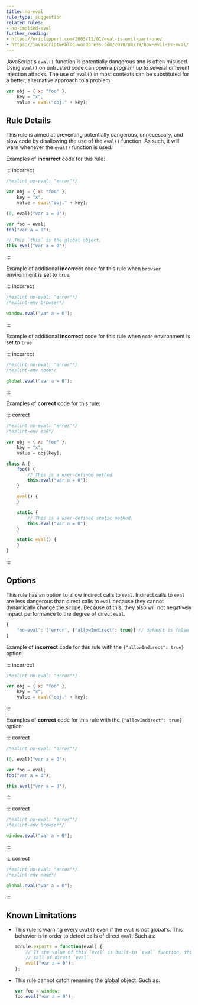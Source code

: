 ```yaml
---
title: no-eval
rule_type: suggestion
related_rules:
- no-implied-eval
further_reading:
- https://ericlippert.com/2003/11/01/eval-is-evil-part-one/
- https://javascriptweblog.wordpress.com/2010/04/19/how-evil-is-eval/
---
```


JavaScript's `eval()` function is potentially dangerous and is often misused. Using `eval()` on untrusted code can open a program up to several different injection attacks. The use of `eval()` in most contexts can be substituted for a better, alternative approach to a problem.

```js
var obj = { x: "foo" },
    key = "x",
    value = eval("obj." + key);
```

## Rule Details

This rule is aimed at preventing potentially dangerous, unnecessary, and slow code by disallowing the use of the `eval()` function. As such, it will warn whenever the `eval()` function is used.

Examples of **incorrect** code for this rule:

::: incorrect

```js
/*eslint no-eval: "error"*/

var obj = { x: "foo" },
    key = "x",
    value = eval("obj." + key);

(0, eval)("var a = 0");

var foo = eval;
foo("var a = 0");

// This `this` is the global object.
this.eval("var a = 0");
```

:::

Example of additional **incorrect** code for this rule when `browser` environment is set to `true`:

::: incorrect

```js
/*eslint no-eval: "error"*/
/*eslint-env browser*/

window.eval("var a = 0");
```

:::

Example of additional **incorrect** code for this rule when `node` environment is set to `true`:

::: incorrect

```js
/*eslint no-eval: "error"*/
/*eslint-env node*/

global.eval("var a = 0");
```

:::

Examples of **correct** code for this rule:

::: correct

```js
/*eslint no-eval: "error"*/
/*eslint-env es6*/

var obj = { x: "foo" },
    key = "x",
    value = obj[key];

class A {
    foo() {
        // This is a user-defined method.
        this.eval("var a = 0");
    }

    eval() {
    }

    static {
        // This is a user-defined static method.
        this.eval("var a = 0");
    }

    static eval() {
    }
}
```

:::

## Options

This rule has an option to allow indirect calls to `eval`.
Indirect calls to `eval` are less dangerous than direct calls to `eval` because they cannot dynamically change the scope. Because of this, they also will not negatively impact performance to the degree of direct `eval`.

```js
{
    "no-eval": ["error", {"allowIndirect": true}] // default is false
}
```

Example of **incorrect** code for this rule with the `{"allowIndirect": true}` option:

::: incorrect

```js
/*eslint no-eval: "error"*/

var obj = { x: "foo" },
    key = "x",
    value = eval("obj." + key);
```

:::

Examples of **correct** code for this rule with the `{"allowIndirect": true}` option:

::: correct

```js
/*eslint no-eval: "error"*/

(0, eval)("var a = 0");

var foo = eval;
foo("var a = 0");

this.eval("var a = 0");
```

:::

::: correct

```js
/*eslint no-eval: "error"*/
/*eslint-env browser*/

window.eval("var a = 0");
```

:::

::: correct

```js
/*eslint no-eval: "error"*/
/*eslint-env node*/

global.eval("var a = 0");
```

:::

## Known Limitations

*   This rule is warning every `eval()` even if the `eval` is not global's.
    This behavior is in order to detect calls of direct `eval`. Such as:

    ```js
    module.exports = function(eval) {
        // If the value of this `eval` is built-in `eval` function, this is a
        // call of direct `eval`.
        eval("var a = 0");
    };
    ```

*   This rule cannot catch renaming the global object. Such as:

    ```js
    var foo = window;
    foo.eval("var a = 0");
    ```
